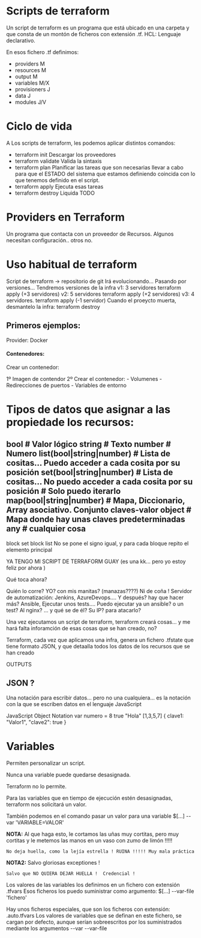 # Scripts de terraform 

Un script de terraform es un programa que está ubicado en una carpeta y que consta de un montón de ficheros con extensión .tf.
HCL: Lenguaje declarativo.

En esos fichero .tf definimos:
- providers M
- resources M
- output    M
- variables M/X
- provisioners J
- data    J
- modules J/V

#  Ciclo de vida

A Los scripts de terraform, les podemos aplicar distintos comandos:
- terraform init                    Descargar los proveedores
- terraform validate                Valida la sintaxis
- terraform plan                    Planificar las tareas que son necesarias llevar a cabo 
                                    para que el ESTADO del sistema que estamos definiendo
                                    coincida con lo que tenemos definido en el script.
- terraform apply                   Ejecuta esas tareas
- terraform destroy                 Liquida TODO 

# Providers en Terraform 

Un programa que contacta con un proveedor de Recursos. Algunos necesitan configuración.. otros no.

# Uso habitual de terraform 

Script de terraform -> repositorio de git
Irá evolucionando... Pasando por versiones... Tendremos versiones de la infra v1: 3 servidores  terraform apply (+3 servidores)
                                                                              v2: 5 servidores  terraform apply (+2 servidores)
                                                                              v3: 4 servidores. terraform apply (-1 servidor)
Cuando el proeycto muerta, desmantelo la infra:                                                 terraform destroy

## Primeros ejemplos:

Provider:   Docker 

#### Contenedores:

Crear un contenedor:

1º Imagen de contendor
2º Crear el contenedor:
    - Volumenes
    - Redirecciones de puertos
    - Variables de entorno
    
    
# Tipos de datos que asignar a las propiedade los recursos:

bool                        # Valor lógico
string                      # Texto
number                      # Numero
list(bool|string|number)    # Lista de cositas...   Puedo acceder a cada cosita por su posición
set(bool|string|number)     # Lista de cositas...   No puedo acceder a cada cosita por su posición
                            # Solo puedo iterarlo
map(bool|string|number)     # Mapa, Diccionario, Array asociativo. Conjunto claves-valor
object                      # Mapa donde hay unas claves predeterminadas
any                         # cualquier cosa
---
block set
block list                  No se pone el signo igual, y para cada bloque repito el elemento principal


YA TENGO MI SCRIPT DE TERRAFORM GUAY (es una kk... pero yo estoy feliz por ahora )

Qué toca ahora?

Quién lo corre? YO? con mis manitas? (manazas????)
                    Ni de coña !
                Servidor de automatización: Jenkins, AzureDevops....
                Y después? hay que hacer más? 
                    Ansible, Ejecutar unos tests....
                Puedo ejecutar ya un ansible? o un test?
                Al nginx? ... y qué se de él? Su IP? para atacarlo?

Una vez ejecutamos un script de terraform, terraform creará cosas... 
y me hará falta inforamción de esas cosas que se han creado, no?

Terraform, cada vez que aplicamos una infra, genera un fichero .tfstate
que tiene formato JSON, y que detaalla todos los datos de los recursos que se han creado


OUTPUTS


## JSON ?

Una notación para escribir datos... pero no una cualquiera... 
es la notación con la que se escriben datos en el lenguaje JavaScript

JavaScript Object Notation
var numero = 8
             true
             "Hola"
             [1,3,5,7]
             {
                 clave1: "Valor1",
                 "clave2": true
             }
             
# Variables

Permiten personalizar un script.

Nunca una variable puede quedarse desasignada. 

Terraform no lo permite.

Para las variables que en tiempo de ejecución estén desasignadas, 
terraform nos solicitará un valor.

También podemos en el comando pasar un valor para una variable
$[...] --var 'VARIABLE=VALOR'

**NOTA:** Al que haga esto, le cortamos las uñas muy cortitas, 
pero muy cortitas y le metemos las manos en un vaso con zumo de limón !!!!!

    No deja huella, como la lejía estrella ! RUINA !!!!! Muy mala práctica

**NOTA2:** Salvo gloriosas exceptiones !

    Salvo que NO QUIERA DEJAR HUELLA !  Credencial !
    
Los valores de las variables los definimos en un fichero con extensión .tfvars
Esos ficheros los puedo suministrar como argumento:
$[...] --var-file 'fichero'

Hay unos ficheros especiales, que son los ficheros con extensión:
.auto.tfvars
Los valores de variables que se definan en este fichero, se cargan por defecto,
aunque serían sobreescritos por los suministrados mediante los argumentos 
--var --var-file
